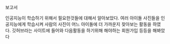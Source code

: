 보고서



인공지능이 학습하기 위해서 필요한것들에 대해서 알아보았다.
여러 아이돌 사진들을 인공지능에게 학습시켜 사람의 사진이 어느 아이돌에 더 가까운지 찾아보는 활동을 하였다.
깃허브라는 사이트에 들어와 다음활동을 하기위해 해야하는 회원가입 등등을 해봐았다
